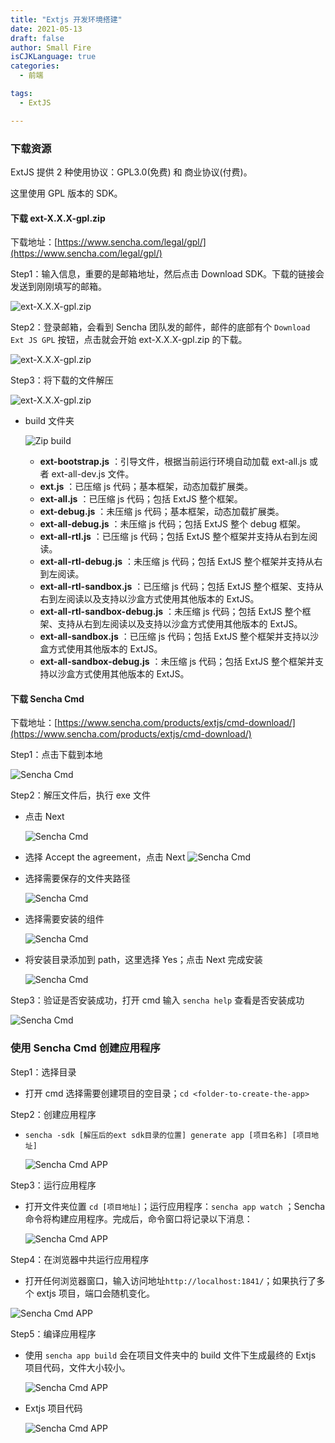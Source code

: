 ```yaml
---
title: "Extjs 开发环境搭建"
date: 2021-05-13
draft: false
author: Small Fire
isCJKLanguage: true
categories: 
  - 前端

tags: 
  - ExtJS

---
```


### 下载资源

ExtJS 提供 2 种使用协议：GPL3.0(免费) 和 商业协议(付费)。

这里使用 GPL 版本的 SDK。

#### 下载  ext-X.X.X-gpl.zip

下载地址：[https://www.sencha.com/legal/gpl/](https://www.sencha.com/legal/gpl/)

Step1：输入信息，重要的是邮箱地址，然后点击 Download SDK。下载的链接会发送到刚刚填写的邮箱。

![ext-X.X.X-gpl.zip](/images/EXTJS/extjs_download_1.png)

Step2：登录邮箱，会看到 Sencha 团队发的邮件，邮件的底部有个 `Download Ext JS GPL` 按钮，点击就会开始 ext-X.X.X-gpl.zip 的下载。

![ext-X.X.X-gpl.zip](/images/EXTJS/extjs_download_2.png)

Step3：将下载的文件解压

![ext-X.X.X-gpl.zip](/images/EXTJS/extjs_download_3.png)

- build 文件夹

  ![Zip build](/images/EXTJS/extjs_dirs_1.png)

  - **ext-bootstrap.js** ：引导文件，根据当前运行环境自动加载 ext-all.js 或者 ext-all-dev.js 文件。
  - **ext.js** ：已压缩 js 代码；基本框架，动态加载扩展类。
  - **ext-all.js** ：已压缩 js 代码；包括 ExtJS 整个框架。
  - **ext-debug.js** ：未压缩 js 代码；基本框架，动态加载扩展类。
  - **ext-all-debug.js** ：未压缩 js 代码；包括 ExtJS 整个 debug 框架。
  - **ext-all-rtl.js** ：已压缩 js 代码；包括 ExtJS 整个框架并支持从右到左阅读。
  - **ext-all-rtl-debug.js** ：未压缩 js 代码；包括 ExtJS 整个框架并支持从右到左阅读。
  - **ext-all-rtl-sandbox.js** ：已压缩 js 代码；包括 ExtJS 整个框架、支持从右到左阅读以及支持以沙盒方式使用其他版本的 ExtJS。
  - **ext-all-rtl-sandbox-debug.js** ：未压缩 js 代码；包括 ExtJS 整个框架、支持从右到左阅读以及支持以沙盒方式使用其他版本的 ExtJS。
  - **ext-all-sandbox.js** ：已压缩 js 代码；包括 ExtJS 整个框架并支持以沙盒方式使用其他版本的 ExtJS。
  - **ext-all-sandbox-debug.js** ：未压缩 js 代码；包括 ExtJS 整个框架并支持以沙盒方式使用其他版本的 ExtJS。

#### 下载  Sencha Cmd

下载地址：[https://www.sencha.com/products/extjs/cmd-download/](https://www.sencha.com/products/extjs/cmd-download/)

Step1：点击下载到本地

![Sencha Cmd](/images/EXTJS/extjs_download_4.png)

Step2：解压文件后，执行 exe 文件

- 点击 Next

  ![Sencha Cmd](/images/EXTJS/extjs_download_5.png)

- 选择 Accept the agreement，点击 Next
  ![Sencha Cmd](/images/EXTJS/extjs_download_6.png)

- 选择需要保存的文件夹路径

  ![Sencha Cmd](/images/EXTJS/extjs_download_7.png)

- 选择需要安装的组件

  ![Sencha Cmd](/images/EXTJS/extjs_download_8.png)

- 将安装目录添加到 path，这里选择 Yes；点击 Next 完成安装

  ![Sencha Cmd](/images/EXTJS/extjs_download_9.png)

Step3：验证是否安装成功，打开 cmd 输入 `sencha help` 查看是否安装成功

![Sencha Cmd](/images/EXTJS/extjs_download_10.png)

### 使用 Sencha Cmd 创建应用程序 

Step1：选择目录

- 打开 cmd 选择需要创建项目的空目录；`cd <folder-to-create-the-app>`

Step2：创建应用程序

- `sencha -sdk [解压后的ext sdk目录的位置] generate app [项目名称] [项目地址]`

  ![Sencha Cmd APP](/images/EXTJS/extjs_app_1.png)

Step3：运行应用程序

- 打开文件夹位置 `cd [项目地址]`；运行应用程序：`sencha app watch` ；Sencha 命令将构建应用程序。完成后，命令窗口将记录以下消息：

  ![Sencha Cmd APP](/images/EXTJS/extjs_app_2.png)

Step4：在浏览器中共运行应用程序

- 打开任何浏览器窗口，输入访问地址`http://localhost:1841/`；如果执行了多个 extjs 项目，端口会随机变化。

![Sencha Cmd APP](/images/EXTJS/extjs_app_3.png)

Step5：编译应用程序

- 使用 `sencha app build` 会在项目文件夹中的 build 文件下生成最终的 Extjs  项目代码，文件大小较小。

  ![Sencha Cmd APP](/images/EXTJS/extjs_app_5.png)

- Extjs 项目代码

  ![Sencha Cmd APP](/images/EXTJS/extjs_app_4.png)